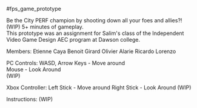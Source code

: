 #fps_game_prototype

Be the City PERF champion by shooting down all your foes and allies?! (WIP) 5+ minutes of gameplay.  
This prototype was an assignment for Salim's class of the Independent Video Game Design AEC program at Dawson college.

Members:
Etienne Caya
Benoit Girard
Olivier Alarie
Ricardo Lorenzo

PC Controls: 
WASD, Arrow Keys - Move around  
Mouse - Look Around  
(WIP)

Xbox Controller:
Left Stick - Move around
Right Stick - Look Around
(WIP)

Instructions: 
(WIP)
